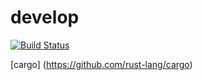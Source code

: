 # develop
[![Build Status](https://secure.travis-ci.org/robisys/develop.svg?branch=master)](https://travis-ci.org/robisys/develop)

[cargo] (https://github.com/rust-lang/cargo)

